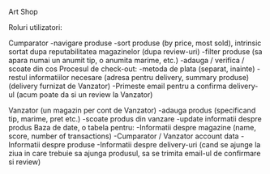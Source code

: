 Art Shop

Roluri utilizatori:

Cumparator 
-navigare produse 
-sort produse (by price, most sold), intrinsic sortat dupa reputabilitatea magazinelor (dupa review-uri) 
-filter produse (sa apara numai un anumit tip, o anumita marime, etc.) 
-adauga / verifica / scoate din cos
Procesul de check-out: 
-metoda de plata (separat, inainte) 
-restul informatiilor necesare (adresa pentru delivery, summary produse) (delivery furnizat de Vanzator) 
-Primeste email pentru a confirma delivery-ul (acum poate da si un review la Vanzator)

Vanzator (un magazin per cont de Vanzator) 
-adauga produs (specificand tip, marime, pret etc.) 
-scoate produs din vanzare -update informatii despre produs
Baza de date, o tabela pentru: 
-Informatii despre magazine (name, score, number of transactions) 
-Cumparator / Vanzator account data 
-Informatii despre produse 
-Informatii despre delivery-uri (cand se ajunge la ziua in care trebuie sa ajunga produsul, sa se trimita email-ul de confirmare si review)